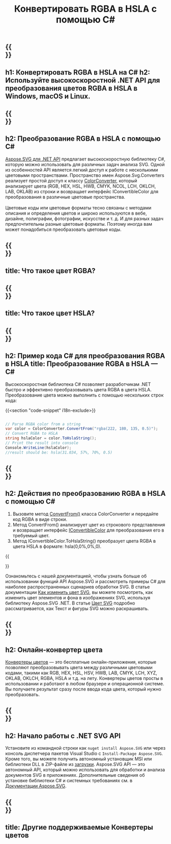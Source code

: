 ﻿---
translation: true
template: ./../_template-child.md
title: Конвертировать RGBA в HSLA с помощью C#
description: Работа с цветовыми кодами и преобразование RGBA в HSLA в C#
url: /net/color-converter/rgba-to-hsla/
family: svg
platformtag: net
feature: color converter
informat: RGBA
outformat: HSLA
otherformats: HSVA HWBA NCOLA
---

{{<section banner>}}
---
h1: Конвертировать RGBA в HSLA на C#
h2: Используйте высокоскоростной .NET API для преобразования цветов RGBA в HSLA в Windows, macOS и Linux.
---

{{<section overview>}}
---
h2: Преобразование RGBA в HSLA с помощью C#
---

[Aspose.SVG для .NET API](https://products.aspose.com/svg/net/) предлагает высокоскоростную библиотеку C#, которую можно использовать для различных задач анализа SVG. Одной из особенностей API является легкий доступ к работе с несколькими цветовыми пространствами. Пространство имен Aspose.Svg.Converters реализует простой доступ к классу [ColorConverter](https://reference.aspose.com/svg/net/aspose.svg.converters/colorconverter/), который анализирует цвета (RGB, HEX, HSL, HWB, CMYK, NCOL, LCH, OKLCH, LAB, OKLAB) из строки и возвращает интерфейс IConvertibleColor для преобразования в различные цветовые пространства.<br><br>
Цветовые коды или цветовые форматы тесно связаны с методами описания и определения цветов и широко используются в вебе, дизайне, полиграфии, фотографии, искусстве и т. д. И для разных задач предпочтительны разные цветовые форматы. Поэтому иногда вам может понадобиться преобразовать цветовые коды.

{{<section input-color>}}
---
title: Что такое цвет RGBA?
---

{{<section output-color>}}
---
title: Что такое цвет HSLA?
---

{{<section code-text>}}
---
h2: Пример кода C# для преобразования RGBA в HSLA
title: Преобразование RGBA в HSLA — C#
---

Высокоскоростная библиотека C# позволяет разработчикам .NET быстро и эффективно преобразовывать цвета RGBA в цвета HSLA. Преобразование цвета можно выполнить с помощью нескольких строк кода:

{{<section "code-snippet" i18n-exclude>}}

```cs

// Parse RGBA color from a string
var color = ColorConverter.ConvertFrom("rgba(222, 180, 135, 0.5)");
// Convert RGBA to HSLA 
string hslaColor = color.ToHslaString();
// Print the result into console
Console.WriteLine(hslaColor);
//result should be: hsla(31.034, 57%, 70%, 0.5)

```

{{<section steps>}}
---
h2: Действия по преобразованию RGBA в HSLA с помощью C#
---
1. Вызовите метод [ConvertFrom()](https://reference.aspose.com/svg/net/aspose.svg.converters/colorconverter/convertfrom/) класса ColorConverter и передайте код RGBA в виде строки.
1. Метод ConvertFrom() анализирует цвет из строкового представления и возвращает интерфейс [IConvertibleColor](https://reference.aspose.com/svg/net/aspose.svg.drawing/iconvertiblecolor/) для преобразования его в требуемый цвет.
1. Метод IConvertibleColor.ToHslaString() преобразует цвета RGBA в цвета HSLA в формате: hsla(0,0%,0%,0).



{{<section documentation>}}

Ознакомьтесь с нашей документацией, чтобы узнать больше об использовании функций API Aspose.SVG и рассмотреть примеры C# для наиболее распространенных сценариев обработки SVG. В статье документации <a href="https://docs.aspose.com/svg/net/how-to-work-with-aspose-svg-api/how-to-change-svg-color/" target= "_blank">Как изменить цвет SVG</a>, вы можете посмотреть, как изменить цвет элементов и фона в изображениях SVG, используя библиотеку Aspose.SVG .NET. В статье <a href="https://docs.aspose.com/svg/net/drawing-basics/svg-color/" target="_blank">Цвет SVG</a> подробно рассматривается, как Текст и фигуры SVG можно раскрашивать.

{{<section online-color-converter>}}
---
h2: Онлайн-конвертер цвета
---

[Конвертеры цветов](https://products.aspose.app/svg/color-converter) — это бесплатные онлайн-приложения, которые позволяют преобразовывать цвета между различными цветовыми кодами, такими как RGB, HEX, HSL, HSV, HWB, LAB, CMYK, LCH, XYZ, OKLAB, OKLCH, RGBA, HSLA и т.д. на лету. Конвертеры цветов просты в использовании и работают в любом браузере и операционной системе. Вы получаете результат сразу после ввода кода цвета, который нужно преобразовать.

{{<section get-started>}}
---
h2: Начало работы с .NET SVG API
---

Установите из командной строки как ```nuget install Aspose.SVG``` или через консоль диспетчера пакетов Visual Studio с ```Install-Package Aspose.SVG```.
Кроме того, вы можете получить автономный установщик MSI или библиотеки DLL в ZIP-файле из [загрузки](https://downloads.aspose.com/svg/net). Aspose.SVG API — это автономный API, который можно использовать для обработки и анализа документов SVG в приложениях.
Дополнительные сведения об установке библиотеки C# и системных требованиях см. в [Документации Aspose.SVG](https://docs.aspose.com/svg/net/getting-started/).

{{<section other-color-converters>}}
---
title: Другие поддерживаемые Конвертеры цветов
---